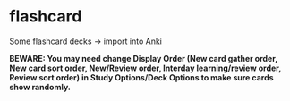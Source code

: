 # flashcard
Some flashcard decks → import into Anki

**BEWARE: You may need change Display Order (New card gather order, New card sort order, New/Review order, Interday learning/review order, Review sort order) in Study Options/Deck Options to make sure cards show randomly.**
